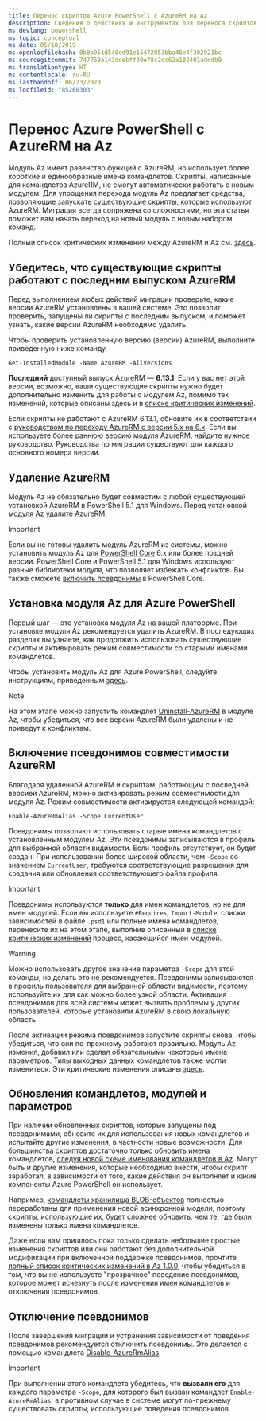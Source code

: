 ```yaml
---
title: Перенос скриптов Azure PowerShell с AzureRM на Az
description: Сведения о действиях и инструментах для переноса скриптов с модуля AzureRM на новый модуль Az.
ms.devlang: powershell
ms.topic: conceptual
ms.date: 05/10/2019
ms.openlocfilehash: 0b0b951d540ed91e15472853bba46e4f302921bc
ms.sourcegitcommit: 747769a143ddebff39e78c2cc62a182401adddb9
ms.translationtype: HT
ms.contentlocale: ru-RU
ms.lasthandoff: 06/23/2020
ms.locfileid: "85268303"
---
```

# <a name="migrate-azure-powershell-from-azurerm-to-az"></a>Перенос Azure PowerShell с AzureRM на Az

Модуль Az имеет равенство функций с AzureRM, но использует более короткие и единообразные имена командлетов.
Скрипты, написанные для командлетов AzureRM, не смогут автоматически работать с новым модулем. Для упрощения перехода модуль Az предлагает средства, позволяющие запускать существующие скрипты, которые используют AzureRM. Миграция всегда сопряжена со сложностями, но эта статья поможет вам начать переход на новый модуль с новым набором команд.

Полный список критических изменений между AzureRM и Az см. [здесь](migrate-az-1.0.0.md).

## <a name="ensure-existing-scripts-work-with-the-latest-azurerm-release"></a>Убедитесь, что существующие скрипты работают с последним выпуском AzureRM

Перед выполнением любых действий миграции проверьте, какие версии AzureRM установлены в вашей системе. Это позволит проверить, запущены ли скрипты с последним выпуском, и поможет узнать, какие версии AzureRM необходимо удалить.

Чтобы проверить установленную версию (версии) AzureRM, выполните приведенную ниже команду.

```powershell-interactive
Get-InstalledModule -Name AzureRM -AllVersions
```

__Последний__ доступный выпуск AzureRM — __6.13.1__. Если у вас нет этой версии, возможно, ваши существующие скрипты нужно будет дополнительно изменить для работы с модулем Az, помимо тех изменений, которые описаны здесь и в [списке критических изменений](migrate-az-1.0.0.md).

Если скрипты не работают с AzureRM 6.13.1, обновите их в соответствии с [руководством по переходу AzureRM с версии 5.x на 6.x](/powershell/azure/azurerm/migration-guide.6.0.0).
Если вы используете более раннюю версию модуля AzureRM, найдите нужное руководство. Руководства по миграции существуют для каждого основного номера версии.

## <a name="uninstall-azurerm"></a>Удаление AzureRM

Модуль Az не обязательно будет совместим с любой существующей установкой AzureRM в PowerShell 5.1 для Windows. Перед установкой модуля Az [удалите AzureRM](/powershell/azure/uninstall-az-ps#uninstall-the-azurerm-module).

> [!IMPORTANT]
>
> Если вы не готовы удалить модуль AzureRM из системы, можно установить модуль Az для [PowerShell Core](/powershell/scripting/install/installing-powershell-core-on-windows) 6.x или более поздней версии. PowerShell Core и PowerShell 5.1 для Windows используют разные библиотеки модуля, что позволяет избежать конфликтов. Вы также сможете [включить псевдонимы](#enable-azurerm-compatibility-aliases) в PowerShell Core.

## <a name="install-the-azure-powershell-az-module"></a>Установка модуля Az для Azure PowerShell

Первый шаг — это установка модуля Az на вашей платформе. При установке модуля Az рекомендуется удалить AzureRM. В последующих разделах вы узнаете, как продолжить использовать существующие скрипты и активировать режим совместимости со старыми именами командлетов.

Чтобы установить модуль Az для Azure PowerShell, следуйте инструкциям, приведенным [здесь](install-az-ps.md).

> [!NOTE]
> На этом этапе можно запустить командлет [Uninstall-AzureRM](/powershell/module/az.accounts/uninstall-azurerm) в модуле Az, чтобы убедиться, что все версии AzureRM были удалены и не приведут к конфликтам.

## <a name="enable-azurerm-compatibility-aliases"></a>Включение псевдонимов совместимости AzureRM

Благодаря удаленной AzureRM и скриптам, работающим с последней версией AzureRM, можно активировать режим совместимости для модуля Az. Режим совместимости активируется следующей командой:

```powershell-interactive
Enable-AzureRmAlias -Scope CurrentUser
```

Псевдонимы позволяют использовать старые имена командлетов с установленным модулем Az. Эти псевдонимы записываются в профиль для выбранной области видимости. Если профиль отсутствует, он будет создан.
При использовании более широкой области, чем `-Scope` со значением `CurrentUser`, требуются соответствующие разрешения для создания или обновления соответствующего файла профиля.

> [!IMPORTANT]
> Псевдонимы используются __только__ для имен командлетов, но не для имен модулей. Если вы используете `#Requires`, `Import-Module`, списки зависимостей в файле `.psd1` или полные имена командлетов, перенесите их на этом этапе, выполнив описанный в [списке критических изменений](migrate-az-1.0.0.md) процесс, касающийся имен модулей.

> [!WARNING]
>
> Можно использовать другое значение параметра `-Scope` для этой команды, но делать это не рекомендуется. Псевдонимы записываются в профиль пользователя для выбранной области видимости, поэтому используйте их для как можно более узкой области. Активация псевдонимов для всей системы может вызвать проблемы у других пользователей, которые установили AzureRM в свою локальную область.

После активации режима псевдонимов запустите скрипты снова, чтобы убедиться, что они по-прежнему работают правильно.
Модуль Az изменил, добавил или сделал обязательными некоторые имена параметров. Типы выходных данных командлетов также могли измениться. Эти критические изменения описаны [здесь](migrate-az-1.0.0.md).

## <a name="update-cmdlets-modules-and-parameters"></a>Обновления командлетов, модулей и параметров

При наличии обновленных скриптов, которые запущены под псевдонимами, обновите их для использования новых командлетов и испытайте другие изменения, в частности новые возможности. Для большинства скриптов достаточно только обновить имена командлетов, [следуя новой схеме именования командлетов в Az](migrate-az-1.0.0.md#cmdlet-noun-prefix-changes). Могут быть и другие изменения, которые необходимо внести, чтобы скрипт заработал, в зависимости от того, какие действия он выполняет и какие компоненты Azure PowerShell он использует.

Например, [командлеты хранилища BLOB-объектов](migrate-az-1.0.0.md#azstorage-previously-azurestorage-and-azurermstorage) полностью переработаны для применения новой асинхронной модели, поэтому скрипты, использующие их, будет сложнее обновить, чем те, где были изменены только имена командлетов.

Даже если вам пришлось пока только сделать небольшие простые изменения скриптов или они работают без дополнительной модификации при включенной поддержке псевдонимов, прочтите [полный список критических изменений в Az 1.0.0](migrate-az-1.0.0.md), чтобы убедиться в том, что вы не используете "прозрачное" поведение псевдонимов, которое может исчезнуть после изменения имен командлетов и отключения псевдонимов.

## <a name="disable-aliases"></a>Отключение псевдонимов

После завершения миграции и устранения зависимости от поведения псевдонимов рекомендуется отключить псевдонимы. Это делается с помощью командлета [Disable-AzureRmAlias](/powershell/module/az.accounts/disable-azurermalias).

> [!IMPORTANT]
> При выполнении этого командлета убедитесь, что __вызвали его__ для каждого параметра `-Scope`, для которого был вызван командлет `Enable-AzureRmAlias`, в противном случае в системе могут по-прежнему существовать скрипты, использующие поведения псевдонимов.
